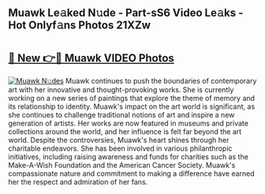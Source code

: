 ## Muawk Le𝚊ked N𝚞de - Part-sS6 Video Le𝚊ks - Hot Onlyf𝚊ns Photos 21XZw

# <h2><a href="http://ab45469.deff.icu/?id=Muawk">🔗 New 👉🔴 Muawk VIDEO Photos</a></h2>

[![Muawk N𝚞des](https://i.imgur.com/rIISA9y.gif)](http://ab45469.deff.icu/?id=Muawk)
Muawk continues to push the boundaries of contemporary art with her innovative and thought-provoking works. She is currently working on a new series of paintings that explore the theme of memory and its relationship to identity. Muawk's impact on the art world is significant, as she continues to challenge traditional notions of art and inspire a new generation of artists. Her works are now featured in museums and private collections around the world, and her influence is felt far beyond the art world. Despite the controversies, Muawk's heart shines through her charitable endeavors. She has been involved in various philanthropic initiatives, including raising awareness and funds for charities such as the Make-A-Wish Foundation and the American Cancer Society. Muawk's compassionate nature and commitment to making a difference have earned her the respect and admiration of her fans.
